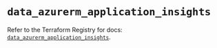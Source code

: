 # `data_azurerm_application_insights`

Refer to the Terraform Registry for docs: [`data_azurerm_application_insights`](https://registry.terraform.io/providers/hashicorp/azurerm/4.12.0/docs/data-sources/application_insights).
